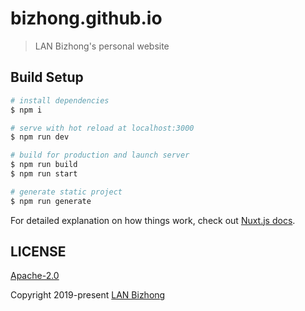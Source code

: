 # bizhong.github.io

> LAN Bizhong's personal website

## Build Setup

```bash
# install dependencies
$ npm i

# serve with hot reload at localhost:3000
$ npm run dev

# build for production and launch server
$ npm run build
$ npm run start

# generate static project
$ npm run generate
```

For detailed explanation on how things work, check out [Nuxt.js docs](https://nuxtjs.org).

## LICENSE

[Apache-2.0](/LICENSE)

Copyright 2019-present [LAN Bizhong](https://lanbizhong.com/)
